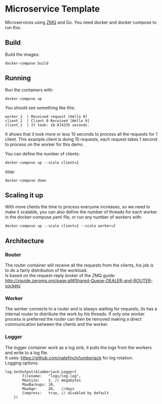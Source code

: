 # Microservice Template #
Microservices using [ZMQ](http://zeromq.org/) and Go.
You need docker and docker compose to run this.

## Build ##
Build the images:
```
docker-compose build
```

## Running ##
Run the containers with:
```
docker-compose up
```
You should see something like this:
```
worker_1  | Received request [Hello 9]
client_1  | Client 0 Received [Hello 9]
client_1  | It took: 10.074335 seconds.
```
It shows that it took more or less 10 seconds to process all the requests for 1 client. This example client is doing 10 requests, each request takes 1 second to process on the worker for this demo.

You can define the number of clients:
```
docker-compose up --scale client=2 
```

stop:
```
docker-compose down
```
## Scaling it up ##

With more clients the time to process everyone increases, so we need to make it scalable, you can also define the number of threads for each worker in the docker-compose.yaml file, or run any number of workers with:
```
docker-compose up --scale client=2 --scale worker=2
```

## Architecture ##
### Router ###

The router container will receive all the requests from the clients, his job is to do a fairly distribution of the workload.  
Is based on the request-reply broker of the ZMQ guide: http://zguide.zeromq.org/page:all#Shared-Queue-DEALER-and-ROUTER-sockets

### Worker ###

The worker connects to a router and is always waiting for requests, its has a internal router to distribute the work by his threads. If only one worker process is preferred the router can then be removed making a direct communication between the clients and the worker.

### Logger ###
The logger container work as a log sink, it pulls the logs from the workers and write to a log file.  
It uses: https://github.com/natefinch/lumberjack for log rotation.  
Logging options:
```
log.SetOutput(&lumberjack.Logger{
		Filename:   "logs/log.log",
		MaxSize:    2, // megabytes
		MaxBackups: 10,
		MaxAge:     28,   //days
		Compress:   true, // disabled by default
	})
```
